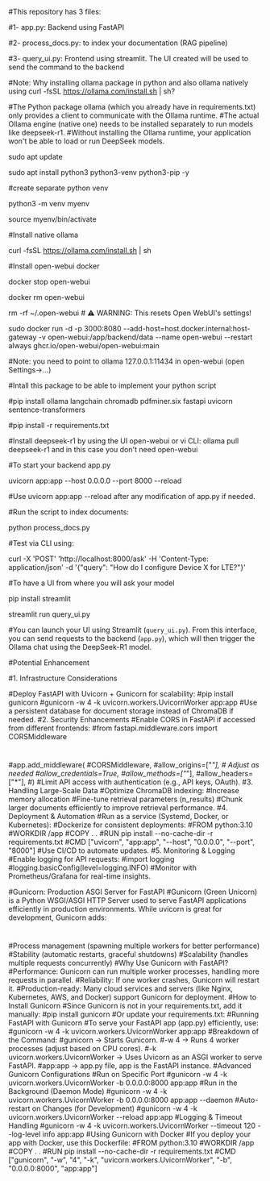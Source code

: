 
#This repository has 3 files:

#1- app.py: Backend using FastAPI

#2- process_docs.py: to index your documentation (RAG pipeline)

#3- query_ui.py: Frontend using streamlit. The UI created will be used to send the command to the backend

#Note: Why installing ollama package in python and also ollama natively using curl -fsSL https://ollama.com/install.sh | sh?

#The Python package ollama (which you already have in requirements.txt) only provides a client to communicate with the Ollama runtime.
#The actual Ollama engine (native one) needs to be installed separately to run models like deepseek-r1.
#Without installing the Ollama runtime, your application won't be able to load or run DeepSeek models.

sudo apt update

sudo apt install python3 python3-venv python3-pip -y

#create separate python venv

python3 -m venv myenv

source myenv/bin/activate

#Install native ollama

curl -fsSL https://ollama.com/install.sh | sh

#Install open-webui docker

docker stop open-webui

docker rm open-webui

rm -rf ~/.open-webui  # ⚠️ WARNING: This resets Open WebUI's settings!

sudo docker run -d -p 3000:8080 --add-host=host.docker.internal:host-gateway -v open-webui:/app/backend/data --name open-webui --restart always ghcr.io/open-webui/open-webui:main

#Note: you need to point to ollama 127.0.0.1:11434 in open-webui (open Settings->...)

#Intall this package to be able to implement your python script

#pip install ollama langchain chromadb pdfminer.six fastapi uvicorn sentence-transformers

#pip install -r requirements.txt

#Install deepseek-r1 by using the UI open-webui or vi CLI: ollama pull deepseek-r1 and in this case you don't need open-webui

#To start your backend app.py

uvicorn app:app --host 0.0.0.0 --port 8000 --reload

#Use uvicorn app:app --reload after any modification of app.py if needed.

#Run the script to index documents:

python process_docs.py

#Test via CLI using:

curl -X 'POST' 'http://localhost:8000/ask' -H 'Content-Type: application/json' -d '{"query": "How do I configure Device X for LTE?"}'

#To have a UI from where you will ask your model

pip install streamlit

streamlit run query_ui.py

#You can launch your UI using Streamlit (`query_ui.py`). From this interface, you can send requests to the backend (`app.py`), which will then trigger the Ollama chat using the DeepSeek-R1 model.


#Potential Enhancement

#1. Infrastructure Considerations

#Deploy FastAPI with Uvicorn + Gunicorn for scalability:
#pip install gunicorn
#gunicorn -w 4 -k uvicorn.workers.UvicornWorker app:app
#Use a persistent database for document storage instead of ChromaDB if needed.
#2. Security Enhancements
#Enable CORS in FastAPI if accessed from different frontends:
#from fastapi.middleware.cors import CORSMiddleware
#
#app.add_middleware(
#CORSMiddleware,
#allow_origins=["*"],  # Adjust as needed
#allow_credentials=True,
#allow_methods=["*"],
#allow_headers=["*"],
#)
#Limit API access with authentication (e.g., API keys, OAuth).
#3. Handling Large-Scale Data
#Optimize ChromaDB indexing:
#Increase memory allocation
#Fine-tune retrieval parameters (n_results)
#Chunk larger documents efficiently to improve retrieval performance.
#4. Deployment & Automation
#Run as a service (Systemd, Docker, or Kubernetes):
#Dockerize for consistent deployments:
#FROM python:3.10
#WORKDIR /app
#COPY . .
#RUN pip install --no-cache-dir -r requirements.txt
#CMD ["uvicorn", "app:app", "--host", "0.0.0.0", "--port", "8000"]
#Use CI/CD to automate updates.
#5. Monitoring & Logging
#Enable logging for API requests:
#import logging
#logging.basicConfig(level=logging.INFO)
#Monitor with Prometheus/Grafana for real-time insights.

#Gunicorn: Production ASGI Server for FastAPI
#Gunicorn (Green Unicorn) is a Python WSGI/ASGI HTTP Server used to serve FastAPI applications efficiently in production environments. While uvicorn is great for development, Gunicorn adds:
#
#Process management (spawning multiple workers for better performance)
#Stability (automatic restarts, graceful shutdowns)
#Scalability (handles multiple requests concurrently)
#Why Use Gunicorn with FastAPI?
#Performance: Gunicorn can run multiple worker processes, handling more requests in parallel.
#Reliability: If one worker crashes, Gunicorn will restart it.
#Production-ready: Many cloud services and servers (like Nginx, Kubernetes, AWS, and Docker) support Gunicorn for deployment.
#How to Install Gunicorn
#Since Gunicorn is not in your requirements.txt, add it manually:
#pip install gunicorn
#Or update your requirements.txt:
#Running FastAPI with Gunicorn
#To serve your FastAPI app (app.py) efficiently, use:
#gunicorn -w 4 -k uvicorn.workers.UvicornWorker app:app
#Breakdown of the Command:
#gunicorn → Starts Gunicorn.
#-w 4 → Runs 4 worker processes (adjust based on CPU cores).
#-k uvicorn.workers.UvicornWorker → Uses Uvicorn as an ASGI worker to serve FastAPI.
#app:app → app.py file, app is the FastAPI instance.
#Advanced Gunicorn Configurations
#Run on Specific Port
#gunicorn -w 4 -k uvicorn.workers.UvicornWorker -b 0.0.0.0:8000 app:app
#Run in the Background (Daemon Mode)
#gunicorn -w 4 -k uvicorn.workers.UvicornWorker -b 0.0.0.0:8000 app:app --daemon
#Auto-restart on Changes (for Development)
#gunicorn -w 4 -k uvicorn.workers.UvicornWorker --reload app:app
#Logging & Timeout Handling
#gunicorn -w 4 -k uvicorn.workers.UvicornWorker --timeout 120 --log-level info app:app
#Using Gunicorn with Docker
#If you deploy your app with Docker, use this Dockerfile:
#FROM python:3.10
#WORKDIR /app
#COPY . .
#RUN pip install --no-cache-dir -r requirements.txt
#CMD ["gunicorn", "-w", "4", "-k", "uvicorn.workers.UvicornWorker", "-b", "0.0.0.0:8000", "app:app"]





